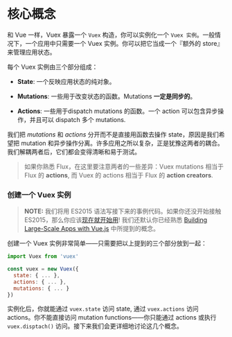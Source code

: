 # 核心概念

和 Vue 一样，Vuex 暴露一个 `Vuex` 构造，你可以实例化一个 `Vuex 实例`。一般情况下，一个应用中只需要一个 Vuex 实例。你可以把它当成一个『额外的 store』来管理应用状态。

每个 Vuex 实例由三个部分组成：

- **State**: 一个反映应用状态的纯对象。

- **Mutations**: 一些用于改变状态的函数。Mutations **一定是同步的**。

- **Actions**: 一些用于dispatch mutations 的函数。一个 action 可以包含异步操作，并且可以 dispatch 多个 mutations.

我们把 *mutations* 和 *actions* 分开而不是直接用函数去操作 state，原因是我们希望把 mutation 和异步操作分离。许多应用之所以复杂，正是犹豫这两者的耦合。我们解耦两者后，它们都会变得清晰和易于测试。

> 如果你熟悉 Flux，在这里要注意两者的一些差异：Vuex mutations 相当于 Flux 的 **actions**, 而 Vuex 的 actions 相当于 Flux 的 **action creators**.

### 创建一个 Vuex 实例

> **NOTE:** 我们将用 ES2015 语法写接下来的事例代码。如果你还没开始接触 ES2015，那么你应该[现在就开始用](https://babeljs.io/docs/learn-es2015/)! 我们还默认你已经熟悉 [Building Large-Scale Apps with Vue.js](http://vuejs.org/guide/application.html) 中所提到的概念。

创建一个 Vuex 实例非常简单——只需要把以上提到的三个部分放到一起：

``` js
import Vuex from 'vuex'

const vuex = new Vuex({
  state: { ... },
  actions: { ... },
  mutations: { ... }
})
```

实例化后，你就能通过 `vuex.state` 访问 state, 通过 `vuex.actions` 访问 actions。你不能直接访问 mutation functions——你只能通过 actions 或执行 `vuex.disptach()` 访问。接下来我们会更详细地讨论这几个概念。
